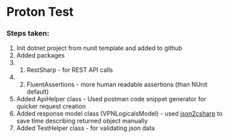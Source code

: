 # Proton Test

### Steps taken:
1. Init dotnet project from nunit template and added to github
2. Added packages 
2. 1. RestSharp - for REST API calls
2. 2. FluentAssertions - more human readable assertions (than NUnit default)
3. Added ApiHelper class - Used postman code snippet generator for quicker request creation
4. Added response model class (VPNLogicalsModel) - used [json2csharp](http://json2csharp.com) to save time describing returned object manually
5. Added TestHelper class - for validating json data
